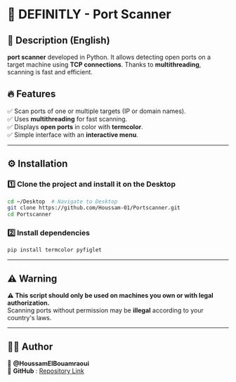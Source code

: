 # 🚀 DEFINITLY - Port Scanner

## 📌 Description (English)
**port scanner** developed in Python. It allows detecting open ports on a target machine using **TCP connections**. Thanks to **multithreading**, scanning is fast and efficient.

## 🔥 Features
✅ Scan ports of one or multiple targets (IP or domain names).  
✅ Uses **multithreading** for fast scanning.  
✅ Displays **open ports** in color with **termcolor**.  
✅ Simple interface with an **interactive menu**.  

---

## ⚙️ Installation
### 1️⃣ Clone the project and install it on the Desktop
```bash
cd ~/Desktop  # Navigate to Desktop
git clone https://github.com/Houssam-01/Portscanner.git
cd Portscanner
```

### 2️⃣ Install dependencies
```bash
pip install termcolor pyfiglet
```

---

## ⚠️ Warning
**⚠️ This script should only be used on machines you own or with legal authorization.**  
Scanning ports without permission may be **illegal** according to your country's laws.

---

## 🧑‍💻 Author
👤 **@HoussamElBouamraoui**  
📌 **GitHub** : [Repository Link](https://github.com/Houssam-01/Portscanner)  
